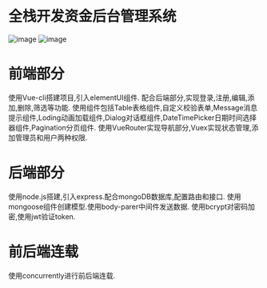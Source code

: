 # 全栈开发资金后台管理系统
 ![image](https://github.com/zaxtseng/node-vue-fund/client/raw/master/screenshots/1.png)
 ![image](https://github.com/zaxtseng/node-vue-fund/client/raw/master/screenshots/2.png)
# 前端部分
使用Vue-cli搭建项目,引入elementUI组件.
配合后端部分,实现登录,注册,编辑,添加,删除,筛选等功能.
使用组件包括Table表格组件,自定义校验表单,Message消息提示组件,Loding动画加载组件,Dialog对话框组件,DateTimePicker日期时间选择器组件,Pagination分页组件.
使用VueRouter实现导航部分,Vuex实现状态管理,添加管理员和用户两种权限.
# 后端部分
使用node.js搭建,引入express.配合mongoDB数据库,配置路由和接口.
使用mongoose组件创建模型.使用body-parer中间件发送数据.
使用bcrypt对密码加密,使用jwt验证token.

# 前后端连载
使用concurrently进行前后端连载.
